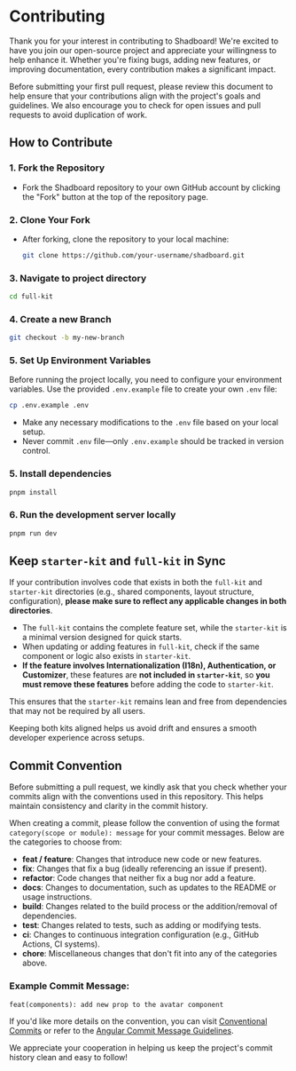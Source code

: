 # Contributing

Thank you for your interest in contributing to Shadboard! We're excited to have you join our open-source project and appreciate your willingness to help enhance it. Whether you're fixing bugs, adding new features, or improving documentation, every contribution makes a significant impact.

Before submitting your first pull request, please review this document to help ensure that your contributions align with the project's goals and guidelines. We also encourage you to check for open issues and pull requests to avoid duplication of work.

## How to Contribute

### 1. Fork the Repository

- Fork the Shadboard repository to your own GitHub account by clicking the "Fork" button at the top of the repository page.

### 2. Clone Your Fork

- After forking, clone the repository to your local machine:

  ```bash
  git clone https://github.com/your-username/shadboard.git
  ```

### 3. Navigate to project directory

```bash
cd full-kit
```

### 4. Create a new Branch

```bash
git checkout -b my-new-branch
```

### 5. Set Up Environment Variables

Before running the project locally, you need to configure your environment variables. Use the provided `.env.example` file to create your own `.env` file:

```bash
cp .env.example .env
```

* Make any necessary modifications to the `.env` file based on your local setup.
* Never commit `.env` file—only `.env.example` should be tracked in version control.

### 5. Install dependencies

```bash
pnpm install
```

### 6. Run the development server locally

```bash
pnpm run dev
```

## Keep `starter-kit` and `full-kit` in Sync

If your contribution involves code that exists in both the `full-kit` and `starter-kit` directories (e.g., shared components, layout structure, configuration), **please make sure to reflect any applicable changes in both directories**.

- The `full-kit` contains the complete feature set, while the `starter-kit` is a minimal version designed for quick starts.
- When updating or adding features in `full-kit`, check if the same component or logic also exists in `starter-kit`.
- **If the feature involves Internationalization (I18n), Authentication, or Customizer**, these features are **not included in `starter-kit`**, so **you must remove these features** before adding the code to `starter-kit`.

This ensures that the `starter-kit` remains lean and free from dependencies that may not be required by all users.

Keeping both kits aligned helps us avoid drift and ensures a smooth developer experience across setups.

## Commit Convention

Before submitting a pull request, we kindly ask that you check whether your commits align with the conventions used in this repository. This helps maintain consistency and clarity in the commit history.

When creating a commit, please follow the convention of using the format `category(scope or module): message` for your commit messages. Below are the categories to choose from:

- **feat / feature**: Changes that introduce new code or new features.
- **fix**: Changes that fix a bug (ideally referencing an issue if present).
- **refactor**: Code changes that neither fix a bug nor add a feature.
- **docs**: Changes to documentation, such as updates to the README or usage instructions.
- **build**: Changes related to the build process or the addition/removal of dependencies.
- **test**: Changes related to tests, such as adding or modifying tests.
- **ci**: Changes to continuous integration configuration (e.g., GitHub Actions, CI systems).
- **chore**: Miscellaneous changes that don't fit into any of the categories above.

### Example Commit Message:

```
feat(components): add new prop to the avatar component
```

If you'd like more details on the convention, you can visit [Conventional Commits](https://www.conventionalcommits.org/) or refer to the [Angular Commit Message Guidelines](https://github.com/angular/angular/blob/main/CONTRIBUTING.md#commit-message-guidelines).

We appreciate your cooperation in helping us keep the project's commit history clean and easy to follow!
